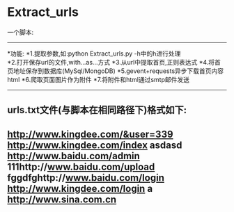 # Extract_urls
一个脚本:
*****************************************
*功能: 
*1.提取参数,如:python Extract_urls.py -h中的h进行处理                         
*2.打开保存url的文件,with...as...方式
*3.从url中提取首页,正则表达式
*4.将首页地址保存到数据库(MySql/MongoDB)
*5.gevent+requests异步下载首页内容html
*6.爬取页面图片作为附件
*7.将附件和html通过smtp邮件发送
*****************************************

urls.txt文件(与脚本在相同路径下)格式如下:
------------------------------------
http://www.kingdee.com/&user=339
http://www.kingdee.com/index
asdasd
http://www.baidu.com/admin
111http://www.baidu.com/upload
fggdfghttp://www.baidu.com/login
http://www.kingdee.com/login
a
http://www.sina.com.cn
------------------------------------

